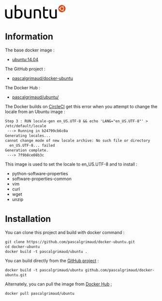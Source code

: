 <a href="http://www.ubuntu.com/" target="_blank">
<img src="https://raw.githubusercontent.com/pascalgrimaud/docker-ubuntu/master/ubuntu_logo.png" alt="logo">
</a>

# Information

The base docker image :

  * [ubuntu:14.04](https://registry.hub.docker.com/u/library/ubuntu/)

The GitHub project :

  * [pascalgrimaud/docker-ubuntu](https://github.com/pascalgrimaud/docker-ubuntu/)

The Docker Hub :

  * [pascalgrimaud/ubuntu/](https://registry.hub.docker.com/u/pascalgrimaud/ubuntu/)


The Docker builds on [CircleCI](https://circleci.com) get this error when you attempt to change the locale from an Ubuntu image :

```
Step 3 : RUN locale-gen en_US.UTF-8 && echo 'LANG="en_US.UTF-8"' > /etc/default/locale
 ---> Running in b24799cb6c0a
Generating locales...
cannot change mode of new locale archive: No such file or directory
  en_US.UTF-8... failed
Generation complete.
 ---> 7f9b8ce08b3c
 ```

This image is used to set the locale to en_US.UTF-8 and to install :

  * python-software-properties
  * software-properties-common
  * vim
  * curl
  * wget
  * unzip

# Installation
You can clone this project and build with docker command :

```
git clone https://github.com/pascalgrimaud/docker-ubuntu.git
cd docker-ubuntu
docker build -t pascalgrimaud/ubuntu .
```

You can build directly from the [GitHub project](https://github.com/pascalgrimaud/docker-ubuntu/) :

```
docker build -t pascalgrimaud/ubuntu github.com/pascalgrimaud/docker-ubuntu.git
```

Alternately, you can pull the image from [Docker Hub](https://registry.hub.docker.com/u/pascalgrimaud/ubuntu/) ;

```
docker pull pascalgrimaud/ubuntu
```
